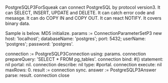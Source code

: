 PostgreSQLP3ForSqueak can connect PostgreSQL by protocol version3.
It can SELECT, INSERT, UPDATE and DELETE.
It can catch error code and mesasge.
It can do COPY IN and COPY OUT.
It can react NOTIFY.
It covers binary data.

Sample is below.
MD5 initialize. 
params := ConnectionParameterSetP3 new
    host: 'localhost';
    databaseName: 'postgres';
    port: 5432;
    userName: 'postgres';
    password: 'postgres'.

connection := PostgreSQLP3Connection using: params.
connection prepareQuery: 'SELECT * FROM pg_tables'.
connection bind: #() statement: nil portal: nil.
connection describe: nil type: #portal.
connection execute: nil maxRows: 0.
result := connection sync.
answer := PostgreSQLP3Answer parse: result.
connection close
